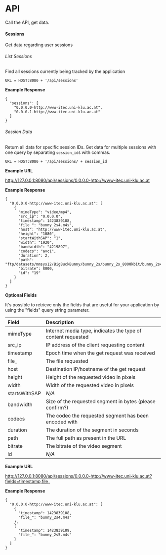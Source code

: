 # API

Call the API, get data.

#### Sessions

Get data regarding user sessions

###### List Sessions
Find all sessions currently being tracked by the application

`URL = HOST:8080 + '/api/sessions'`

**Example Response**

	{
	  "sessions": [
	    "0.0.0.0-http://www-itec.uni-klu.ac.at", 
	    "0.0.0.1-http://www-itec.uni-klu.ac.at"
	  ]
	}

###### Session Data
Return all data for specific session IDs. Get data for multiple sessions with one query by separating `session_id`s with commas.

`URL = HOST:8080 + '/api/sessions/ + session_id`

**Example URL**

http://127.0.0.1:8080/api/sessions/0.0.0.0-http://www-itec.uni-klu.ac.at

**Example Response**

	{
	  "0.0.0.0-http://www-itec.uni-klu.ac.at": [
	    {
	      "mimeType": "video/mp4",
	      "src_ip": "0.0.0.0",
	      "timestamp": 1423839108,
	      "file_": "bunny_2s4.m4s",
	      "host": "http://www-itec.uni-klu.ac.at",
	      "height": "1080",
	      "startWithSAP": "1",
	      "width": "1920",
	      "bandwidth": "4219897",
	      "codecs": "avc1",
	      "duration": 2,
	      "path": "ftp/datasets/mmsys12/BigBuckBunny/bunny_2s/bunny_2s_8000kbit/bunny_2s4.m4s",
	      "bitrate": 8000,
	      "id": "19"
	    }
	  ]
	}

**Optional Fields**

It's possible to retrieve only the fields that are useful for your application by using the "fields" query string parameter.

Field			| Description
:--------------	| :---------- 
mimeType		| Internet media type, indicates the type of content requested
src_ip			| IP address of the client requesting content
timestamp		| Epoch time when the get request was received
file_			| The file requested
host			| Destination IP/hostname of the get request
height			| Height of the requested video in pixels
width			| Width of the requested video in pixels
startsWithSAP	| *N/A*
bandwidth		| Size of the requested segment in bytes (please confirm?)
codecs			| The codec the requested segment has been encoded with
duration		| The duration of the segment in seconds
path			| The full path as present in the URL
bitrate			| The bitrate of the video segment
id				| *N/A*

**Example URL**

http://127.0.0.1:8080/api/sessions/0.0.0.0-http://www-itec.uni-klu.ac.at?fields=timestamp,file_

**Example Response**

	{
	  "0.0.0.0-http://www-itec.uni-klu.ac.at": [
	    {
	      "timestamp": 1423839108,
	      "file_": "bunny_2s4.m4s"
	    },
	    {
	      "timestamp": 1423839109,
	      "file_": "bunny_2s5.m4s"
	    }
	  ]
	}